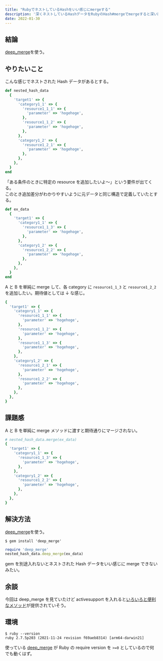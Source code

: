 ```yaml
---
title: "RubyでネストしているHashをいい感じにmergeする"
description: '深くネストしているHashデータをRubyのHash#mergeでmergeすると深い階層が上書きされてしまうので対応を模索した話'
date: 2022-01-30
---
```


## 結論

[deep_merge](https://rubygems.org/gems/deep_merge/versions/1.2.2)を使う。

## やりたいこと

こんな感じでネストされた Hash データがあるとする。

```ruby
def nested_hash_data
  {
    'target1' => {
      'category1_1' => {
        'resource1_1_1' => {
          'parameter' => 'hogehoge',
        },
        'resource1_1_2' => {
          'parameter' => 'hogehoge',
        },
      },
      'category1_2' => {
        'resource1_2_1' => {
          'parameter' => 'hogehoge',
        },
      },
    },
  }
end
```

「ある条件のときに特定の resource を追加したいよ〜」という要件が出てくる。  
このとき追加差分がわかりやすいように元データと同じ構造で定義していたとする。

```ruby
def ex_data
  {
    'target1' => {
      'category1_1' => {
        'resource1_1_3' => {
          'parameter' => 'hogehoge',
        },
      },
      'category1_2' => {
        'resource1_2_2' => {
          'parameter' => 'hogehoge',
        },
      },
    },
  }
end
```

A と B を単純に merge して、各 category に `resource1_1_3` と `resource1_2_2` を追加したい。期待値としては ↓ な感じ。

```ruby
{
  'target1' => {
    'category1_1' => {
      'resource1_1_1' => {
        'parameter' => 'hogehoge',
      },
      'resource1_1_2' => {
        'parameter' => 'hogehoge',
      },
      'resource1_1_3' => {
        'parameter' => 'hogehoge',
      },
    },
    'category1_2' => {
      'resource1_2_1' => {
        'parameter' => 'hogehoge',
      },
      'resource1_2_2' => {
        'parameter' => 'hogehoge',
      },
    },
  },
}
```

## 課題感

A と B を単純に merge メソッドに渡すと期待通りにマージされない。

```ruby
# nested_hash_data.merge(ex_data)
{
  'target1' => {
    'category1_1' => {
      'resource1_1_3' => {
        'parameter' => 'hogehoge',
      },
    },
    'category1_2' => {
      'resource1_2_2' => {
        'parameter' => 'hogehoge',
      },
    },
  },
}
```

## 解決方法

[deep_merge](https://rubygems.org/gems/deep_merge/versions/1.2.2)を使う。

```shell
$ gem install 'deep_merge'
```

```ruby
require 'deep_merge'
nested_hash_data.deep_merge(ex_data)
```

gem を別途入れないとネストされた Hash データをいい感じに merge できないみたい。

## 余談

今回は deep_merge を見ていたけど activesupport を入れると[いろいろと便利なメソッド](https://railsguides.jp/active_support_core_extensions.html)が提供されていそう。

## 環境

```shell
$ ruby --version
ruby 2.7.5p203 (2021-11-24 revision f69aeb8314) [arm64-darwin21]
```

使っている [deep_merge](https://rubygems.org/gems/deep_merge/versions/1.2.2) が Ruby の require version を `>=0` としているので何でも動くはず。